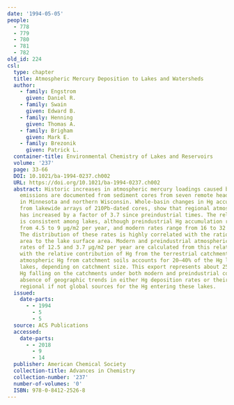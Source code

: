 ```yaml
---
date: '1994-05-05'
people:
  - 778
  - 779
  - 780
  - 781
  - 782
old_id: 224
csl:
  type: chapter
  title: Atmospheric Mercury Deposition to Lakes and Watersheds
  author:
    - family: Engstrom
      given: Daniel R.
    - family: Swain
      given: Edward B.
    - family: Henning
      given: Thomas A.
    - family: Brigham
      given: Mark E.
    - family: Brezonik
      given: Patrick L.
  container-title: Environmental Chemistry of Lakes and Reservoirs
  volume: '237'
  page: 33-66
  DOI: 10.1021/ba-1994-0237.ch002
  URL: https://doi.org/10.1021/ba-1994-0237.ch002
  abstract: Historic increases in atmospheric mercury loadings caused by anthropogenic
    emissions are documented from sediment cores from seven remote headwater lakes
    in Minnesota and northern Wisconsin. Whole-basin changes in Hg accumulation, determined
    from lakewide arrays of 210Pb-dated cores, show that regional atmospheric Hg deposition
    has increased by a factor of 3.7 since preindustrial times. The relative increase
    is consistent among lakes, although preindustrial Hg accumulation rates range
    from 4.5 to 9 µg/m2 per year, and modern rates range from 16 to 32 µg/m2 per year.
    The distribution of these rates is highly correlated with the ratio of catchment
    area to the lake surface area. Modern and preindustrial atmospheric deposition
    rates of 12.5 and 3.7 µg/m2 per year are calculated from this relationship, along
    with the relative contribution of Hg from the terrestrial catchment. Release of
    atmospheric Hg from catchment soils accounts for 20—40% of the Hg loading to the
    lakes, depending on catchment size. This export represents about 25% of the atmospheric
    Hg falling on the catchments under both modern and preindustrial conditions. The
    absence of geographic trends in either Hg deposition rates or their increase implies
    regional if not global sources for the Hg entering these lakes.
  issued:
    date-parts:
      - - 1994
        - 5
        - 5
  source: ACS Publications
  accessed:
    date-parts:
      - - 2018
        - 9
        - 14
  publisher: American Chemical Society
  collection-title: Advances in Chemistry
  collection-number: '237'
  number-of-volumes: '0'
  ISBN: 978-0-8412-2526-8
---
```

